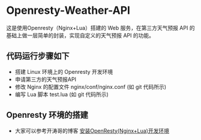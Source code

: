# Openresty-Weather-API

这是使用Openresty（Nginx+Lua）搭建的 Web 服务，在第三方天气预报 API 的基础上做一层简单的封装，实现自定义的天气预报 API 的功能。


## 代码运行步骤如下

* 搭建 Linux 环境上的 Openresty 开发环境
* 申请第三方的天气预报API
* 修改 Nginx 的配置文件 nginx/conf/nginx.conf (如 git 代码所示)
* 编写 Lua 脚本 test.lua (如 git 代码所示)


## Openresty 环境的搭建

* 大家可以参考开涛哥的博客 [安装OpenResty(Nginx+Lua)开发环境](http://jinnianshilongnian.iteye.com/blog/2186270)

